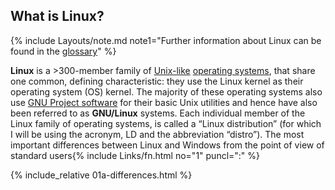 ## What is Linux?
{% include Layouts/note.md note1="Further information about Linux can be found in the [glossary](/glossary/#linux)" %}

**Linux** is a &gt;300-member family of [Unix-like](/glossary/#unix-like) [operating systems](/glossary/#operating-system), that share one common, defining characteristic: they use the Linux kernel as their operating system (OS) kernel. The majority of these operating systems also use [GNU Project software](/glossary/#gnu) for their basic Unix utilities and hence have also been referred to as **GNU/Linux** systems. Each individual member of the Linux family of operating systems, is called a &ldquo;Linux distribution&rdquo; (for which I will be using the acronym, LD and the abbreviation &ldquo;distro&rdquo;). The most important differences between Linux and Windows from the point of view of standard users{% include Links/fn.html no="1" puncl=":" %}

{% include_relative 01a-differences.html %}
